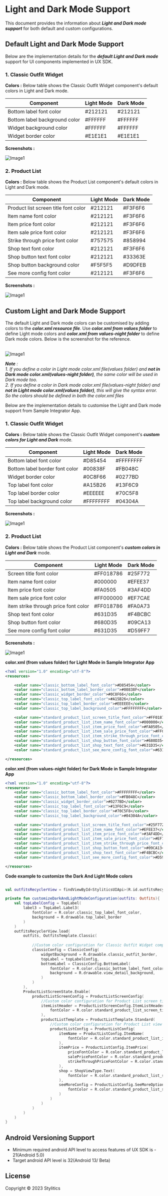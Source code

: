 # Light and Dark Mode Support

This document provides the information about *_**Light and Dark mode support**_* for both default and custom configurations.

## Default Light and Dark Mode Support

Below are the implementation details for the *_**default Light and Dark mode**_* support for UI components implemented in UX SDK.

### 1. Classic Outfit Widget

**Colors :** Below table shows the Classic Outfit Widget component's default colors in Light and Dark mode.

| Component                     | Light Mode     | Dark Mode |
|-------------------------------|----------------|-----------|
| Bottom label font color       | #212121        | #212121   |
| Bottom label background color | #FFFFFF        | #FFFFFF   |
| Widget background color       | #FFFFFF        | #FFFFFF   |
| Widget border color           | #E1E1E1        | #E1E1E1   |

**Screenshots :**

![Image1](Screenshots/default_light_and_dark_mode_support_for_classic_outfit_widget.png)

### 2. Product List

**Colors :** Below table shows the Product List component's default colors in Light and Dark mode.

| Component                            | Light Mode   | Dark Mode   |
|--------------------------------------|--------------|-------------|
| Product list screen title font color | #212121      | #F3F6F6     |
| Item name font color                 | #212121      | #F3F6F6     |
| Item price font color                | #212121      | #F3F6F6     |
| Item sale price font color           | #212121      | #F3F6F6     |
| Strike through price font color      | #757575      | #858994     |
| Shop text font color                 | #212121      | #F3F6F6     |
| Shop button text font color          | #212121      | #33363E     |
| Shop button background color         | #F5F5F5      | #D9DFEB     |
| See more config font color           | #212121      | #F3F6F6     |


**Screenshots :**

![Image1](Screenshots/default_light_and_dark_mode_support_for_standard_product_list_screen.png)


## Custom Light and Dark Mode Support

The default Light and Dark mode colors can be customised by adding colors to the *_**color.xml resource file**_*. Use *_**color.xml from values folder**_* to define Light mode colors and *_**color.xml from values-night folder**_* to define Dark mode colors. Below is the screenshot for the reference.<br /><br />

![Image1](Screenshots/colors_resource_file_location.png)

**_**Note**_* : <br />1. If you define a color in Light mode color.xml file(values folder) and *_**not in Dark mode color.xml(values-night folder)**_*, the same color will be used in Dark mode too. <br />2. If you define a color in Dark mode color.xml file(values-night folder) and *_**not in Light mode color.xml(values folder)**_*, this will give the syntax error. So the colors should be defined in both the color.xml files*

Below are the implementation details to customise the Light and Dark mode support from Sample Integrator App.

### 1. Classic Outfit Widget

**Colors :** Below table shows the Classic Outfit Widget component's *_**custom colors for Light and Dark**_* mode.

| Component                      | Light Mode   | Dark Mode  |
|--------------------------------|--------------|------------|
| Bottom label font color        | #D85454      | #FFFFFFFF  |
| Bottom label border font color | #00838F      | #FB048C    |
| Widget border color            | #0C8F66      | #0277BD    |
| Top label font color           | #A15B26      | #13F6C9    |
| Top label border color         | #EEEEEE      | #70C5F8    |
| Top label background color     | #FFFFFFFF    | #04304A    |


**Screenshots :**

![Image1](Screenshots/custom_light_and_dark_mode_support_for_classic_outfit_widget.png)

### 2. Product List

**Colors :** Below table shows the Product List component's *_**custom colors in Light and Dark**_* mode.

| Component                            | Light Mode   | Dark Mode   |
|--------------------------------------|--------------|-------------|
| Screen title font color              | #FF018786    | #25F772     |
| Item name font color                 | #000000      | #EFEE37     |
| Item price font color                | #FA0505      | #3AF4DD     |
| Item sale price font color           | #FF000000    | #EF7CAE     |
| item strike through price font color | #FF018786    | #FA0A73     |
| Shop text font color                 | #631D35      | #F4BCBC     |
| Shop button font color               | #680D35      | #09CA13     |
| See more config font color           | #631D35      | #D59FF7     |


**Screenshots :**

![Image1](Screenshots/custom_light_and_dark_mode_support_for_standard_product_list.png)

**color.xml (from values folder) for Light Mode in Sample Integrator App**

```xml
<?xml version="1.0" encoding="utf-8"?>
<resources>

    <color name="classic_bottom_label_font_color">#D85454</color>
    <color name="classic_bottom_label_border_color">#00838F</color>
    <color name="classic_widget_border_color">#0C8F66</color>
    <color name="classic_top_label_font_color">#A15B26</color>
    <color name="classic_top_label_border_color">#EEEEEE</color>
    <color name="classic_top_label_background_color">#FFFFFFFF</color>

    <color name="standard_product_list_screen_title_font_color">#FF018786</color>
    <color name="standard_product_list_item_name_font_color">#000000</color>
    <color name="standard_product_list_item_price_font_color">#FA0505</color>
    <color name="standard_product_list_item_sale_price_font_color">#FF000000</color>
    <color name="standard_product_list_item_strike_through_price_font_color">#FF018786</color>
    <color name="standard_product_list_shop_button_font_color">#680D35</color>
    <color name="standard_product_list_shop_text_font_color">#631D35</color>
    <color name="standard_product_list_see_more_config_font_color">#631D35</color>

</resources>
```

**color.xml (from values-night folder) for Dark Mode in Sample Integrator App**

```xml
<?xml version="1.0" encoding="utf-8"?>
<resources>
    <color name="classic_bottom_label_font_color">#FFFFFFFF</color>
    <color name="classic_bottom_label_border_color">#FB048C</color>
    <color name="classic_widget_border_color">#0277BD</color>
    <color name="classic_top_label_font_color">#13F6C9</color>
    <color name="classic_top_label_border_color">#70C5F8</color>
    <color name="classic_top_label_background_color">#04304A</color>

    <color name="standard_product_list_screen_title_font_color">#25F772</color>
    <color name="standard_product_list_item_name_font_color">#EFEE37</color>
    <color name="standard_product_list_item_price_font_color">#3AF4DD</color>
    <color name="standard_product_list_item_sale_price_font_color">#EF7CAE</color>
    <color name="standard_product_list_item_strike_through_price_font_color">#FA0A73</color>
    <color name="standard_product_list_shop_button_font_color">#09CA13</color>
    <color name="standard_product_list_shop_text_font_color">#F4BCBC</color>
    <color name="standard_product_list_see_more_config_font_color">#D59FF7</color>

</resources>
```

**Code example to customize the Dark And Light Mode colors**

```kotlin

val outfitsRecyclerView = findViewById<StyliticsUIApi>(R.id.outfitsRecyclerView)

private fun customizeDarkAndLightModeConfiguration(outfits: Outfits){
    val topLabelConfig = TopLabel(
        label3 = TopLabel.Label3(
            fontColor = R.color.classic_top_label_font_color,
            background = R.drawable.top_label_border
        )
    )
    outfitsRecyclerView.load(
        outfits, OutfitsTemplate.Classic(
            
            //Custom color configuration for Classic Outfit Widget components
            classicConfig = ClassicConfig(
                widgetBackground = R.drawable.classic_outfit_border,
                topLabel = topLabelConfig,
                bottomLabel = ClassicConfig.BottomLabel(
                    fontColor = R.color.classic_bottom_label_font_color,
                    background = R.drawable.view_detail_background,
                )
            )
        ),
        ProductListScreenState.Enable(
            productListScreenConfig = ProductListScreenConfig(
                //Custom color configuration for Product List screen title
                itemListHeader = ProductListScreenConfig.ItemListHeader(
                    fontColor = R.color.standard_product_list_screen_title_font_color,
                ),
                productListTemplate = ProductListTemplate.Standard(
                    //Custom color configuration for Product List view components
                    productListConfig = ProductListConfig(
                        itemName = ProductListConfig.ItemName(
                            fontColor = R.color.standard_product_list_item_name_font_color
                        ),
                        itemPrice = ProductListConfig.ItemPrice(
                            priceFontColor = R.color.standard_product_list_item_price_font_color,
                            salePriceFontColor = R.color.standard_product_list_item_sale_price_font_color,
                            strikeThroughPriceFontColor = R.color.standard_product_list_item_strike_through_price_font_color,
                        ),
                        shop = ShopViewType.Text(
                            fontColor = R.color.standard_product_list_shop_text_font_color
                        ),
                        seeMoreConfig = ProductListConfig.SeeMoreOptionsConfig(
                            fontColor = R.color.standard_product_list_see_more_config_font_color,
                        )
                    )
                )
            )
        )
    )
}
```

## Android Versioning Support

- Minimum required android API level to access features of UX SDK is - 21(Android 5.0)
- Target android API level is 32(Android 13/ Beta)

## License

Copyright © 2023 Stylitics
